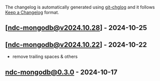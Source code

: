 The changelog is automatically generated using [git-chglog](https://github.com/git-chglog/git-chglog) and it follows [Keep a Changelog](https://keepachangelog.com) format.


<a name="ndc-mongodb@v2024.10.28"></a>
## [ndc-mongodb@v2024.10.28] - 2024-10-25

<a name="ndc-mongodb@v2024.10.22"></a>
## [ndc-mongodb@v2024.10.22] - 2024-10-22
- remove trailing spaces & others

<a name="ndc-mongodb@0.3.0"></a>
## ndc-mongodb@0.3.0 - 2024-10-17

